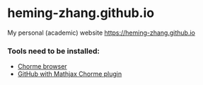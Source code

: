 # heming-zhang.github.io
My personal (academic) website https://heming-zhang.github.io 

### Tools need to be installed:
* [Chorme browser](https://www.google.com/chrome/)
* [GitHub with Mathjax Chorme plugin](https://chrome.google.com/webstore/detail/mathjax-plugin-for-github/ioemnmodlmafdkllaclgeombjnmnbima)
